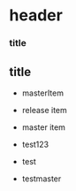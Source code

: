 

# header
### title

## title

- masterItem
- release item
- master item



- test123
- test
- testmaster
